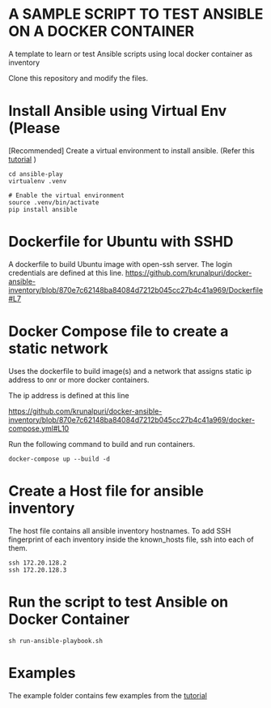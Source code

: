 # A SAMPLE SCRIPT TO TEST ANSIBLE ON A DOCKER CONTAINER
A template to learn or test Ansible scripts using local docker container as inventory

Clone this repository and modify the files.

# Install Ansible using Virtual Env (Please
[Recommended] Create a virtual environment to install ansible. 
(Refer this [tutorial](https://serversforhackers.com/c/an-ansible2-tutorial) )
```
cd ansible-play
virtualenv .venv 

# Enable the virtual environment
source .venv/bin/activate
pip install ansible
```

# Dockerfile for Ubuntu with SSHD
A dockerfile to build Ubuntu image with open-ssh server. The login credentials are defined at this line.
https://github.com/krunalpuri/docker-ansible-inventory/blob/870e7c62148ba84084d7212b045cc27b4c41a969/Dockerfile#L7

# Docker Compose file to create a static network
Uses the dockerfile to build image(s) and a network that assigns static ip address to onr or more docker containers.

The ip address is defined at this line

https://github.com/krunalpuri/docker-ansible-inventory/blob/870e7c62148ba84084d7212b045cc27b4c41a969/docker-compose.yml#L10

Run the following command to build and run containers.
```
docker-compose up --build -d
```

# Create a Host file for ansible inventory
The host file contains all ansible inventory hostnames.
To add SSH fingerprint of each inventory inside the known_hosts file, ssh into each of them.
```
ssh 172.20.128.2
ssh 172.20.128.3
```

# Run the script to test Ansible on Docker Container
```
sh run-ansible-playbook.sh
 ```

# Examples
The example folder contains few examples from the [tutorial](https://serversforhackers.com/c/an-ansible2-tutorial) 


